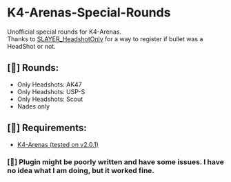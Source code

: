 # K4-Arenas-Special-Rounds
 Unofficial special rounds for K4-Arenas. <br/>
 Thanks to [SLAYER_HeadshotOnly](https://github.com/zakriamansoor47/SLAYER_HeadshotOnly) for a way to register if bullet was a HeadShot or not.

## [🔫] Rounds:
- Only Headshots: AK47
- Only Headshots: USP-S
- Only Headshots: Scout
- Nades only

## [📌] Requirements:
- [K4-Arenas (tested on v2.0.1)](https://github.com/K4ryuu/K4-Arenas)

### [🚨] Plugin might be poorly written and have some issues. I have no idea what I am doing, but it worked fine.
